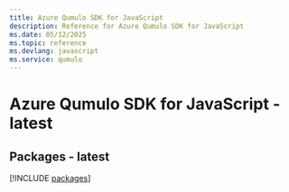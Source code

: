 ```yaml
---
title: Azure Qumulo SDK for JavaScript
description: Reference for Azure Qumulo SDK for JavaScript
ms.date: 05/12/2025
ms.topic: reference
ms.devlang: javascript
ms.service: qumulo
---
```

# Azure Qumulo SDK for JavaScript - latest
## Packages - latest
[!INCLUDE [packages](qumulo-index.md)]